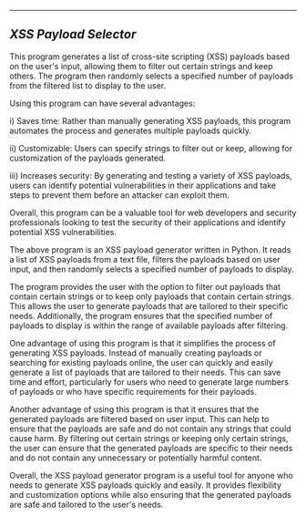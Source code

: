 -----------------------------
***XSS Payload Selector***
-----------------------------
This program generates a list of cross-site scripting (XSS) payloads based on the user's input, allowing them to filter out certain strings and keep others. The program then randomly selects a specified number of payloads from the filtered list to display to the user.

Using this program can have several advantages:

i) Saves time: Rather than manually generating XSS payloads, this program automates the process and generates multiple payloads quickly.

ii) Customizable: Users can specify strings to filter out or keep, allowing for customization of the payloads generated.

iii) Increases security: By generating and testing a variety of XSS payloads, users can identify potential vulnerabilities in their applications and take steps to prevent them before an attacker can exploit them.

Overall, this program can be a valuable tool for web developers and security professionals looking to test the security of their applications and identify potential XSS vulnerabilities.

The above program is an XSS payload generator written in Python. It reads a list of XSS payloads from a text file, filters the payloads based on user input, and then randomly selects a specified number of payloads to display.

The program provides the user with the option to filter out payloads that contain certain strings or to keep only payloads that contain certain strings. This allows the user to generate payloads that are tailored to their specific needs. Additionally, the program ensures that the specified number of payloads to display is within the range of available payloads after filtering.

One advantage of using this program is that it simplifies the process of generating XSS payloads. Instead of manually creating payloads or searching for existing payloads online, the user can quickly and easily generate a list of payloads that are tailored to their needs. This can save time and effort, particularly for users who need to generate large numbers of payloads or who have specific requirements for their payloads.

Another advantage of using this program is that it ensures that the generated payloads are filtered based on user input. This can help to ensure that the payloads are safe and do not contain any strings that could cause harm. By filtering out certain strings or keeping only certain strings, the user can ensure that the generated payloads are specific to their needs and do not contain any unnecessary or potentially harmful content.

Overall, the XSS payload generator program is a useful tool for anyone who needs to generate XSS payloads quickly and easily. It provides flexibility and customization options while also ensuring that the generated payloads are safe and tailored to the user's needs.
